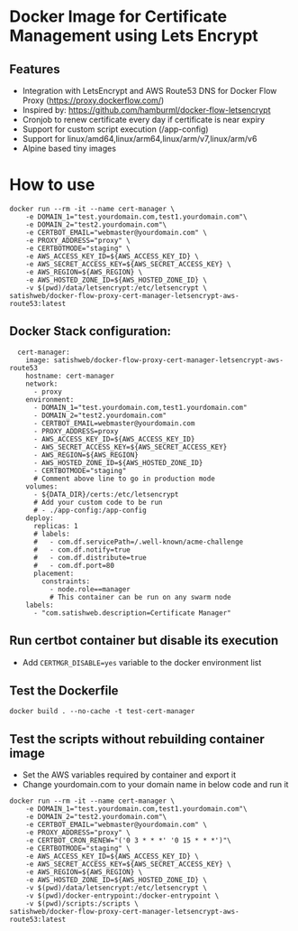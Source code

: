 # Docker Image for Certificate Management using Lets Encrypt

## Features
- Integration with LetsEncrypt and AWS Route53 DNS for Docker Flow Proxy (https://proxy.dockerflow.com/)
- Inspired by: https://github.com/hamburml/docker-flow-letsencrypt
- Cronjob to renew certificate every day if certificate is near expiry
- Support for custom script execution (/app-config)
- Support for linux/amd64,linux/arm64,linux/arm/v7,linux/arm/v6
- Alpine based tiny images

# How to use
```
docker run --rm -it --name cert-manager \
    -e DOMAIN_1="test.yourdomain.com,test1.yourdomain.com"\
    -e DOMAIN_2="test2.yourdomain.com"\
    -e CERTBOT_EMAIL="webmaster@yourdomain.com" \
    -e PROXY_ADDRESS="proxy" \
    -e CERTBOTMODE="staging" \
    -e AWS_ACCESS_KEY_ID=${AWS_ACCESS_KEY_ID} \
    -e AWS_SECRET_ACCESS_KEY=${AWS_SECRET_ACCESS_KEY} \
    -e AWS_REGION=${AWS_REGION} \
    -e AWS_HOSTED_ZONE_ID=${AWS_HOSTED_ZONE_ID} \
    -v $(pwd)/data/letsencrypt:/etc/letsencrypt \
satishweb/docker-flow-proxy-cert-manager-letsencrypt-aws-route53:latest
```

## Docker Stack configuration:

```
  cert-manager:
    image: satishweb/docker-flow-proxy-cert-manager-letsencrypt-aws-route53
    hostname: cert-manager
    network:
      - proxy
    environment:
      - DOMAIN_1="test.yourdomain.com,test1.yourdomain.com"
      - DOMAIN_2="test2.yourdomain.com"
      - CERTBOT_EMAIL=webmaster@yourdomain.com
      - PROXY_ADDRESS=proxy
      - AWS_ACCESS_KEY_ID=${AWS_ACCESS_KEY_ID}
      - AWS_SECRET_ACCESS_KEY=${AWS_SECRET_ACCESS_KEY}
      - AWS_REGION=${AWS_REGION}
      - AWS_HOSTED_ZONE_ID=${AWS_HOSTED_ZONE_ID}
      - CERTBOTMODE="staging"
      # Comment above line to go in production mode
    volumes:
      - ${DATA_DIR}/certs:/etc/letsencrypt
      # Add your custom code to be run 
      # - ./app-config:/app-config
    deploy:
      replicas: 1
      # labels:
      #   - com.df.servicePath=/.well-known/acme-challenge
      #   - com.df.notify=true
      #   - com.df.distribute=true
      #   - com.df.port=80
      placement:
        constraints:
          - node.role==manager
          # This container can be run on any swarm node
    labels:
      - "com.satishweb.description=Certificate Manager"
```

## Run certbot container but disable its execution
- Add `CERTMGR_DISABLE=yes` variable to the docker environment list

## Test the Dockerfile
```
docker build . --no-cache -t test-cert-manager
```
## Test the scripts without rebuilding container image
- Set the AWS variables required by container and export it
- Change yourdomain.com to your domain name in below code and run it
```
docker run --rm -it --name cert-manager \
    -e DOMAIN_1="test.yourdomain.com,test1.yourdomain.com"\
    -e DOMAIN_2="test2.yourdomain.com"\
    -e CERTBOT_EMAIL="webmaster@yourdomain.com" \
    -e PROXY_ADDRESS="proxy" \
    -e CERTBOT_CRON_RENEW="('0 3 * * *' '0 15 * * *')"\
    -e CERTBOTMODE="staging" \
    -e AWS_ACCESS_KEY_ID=${AWS_ACCESS_KEY_ID} \
    -e AWS_SECRET_ACCESS_KEY=${AWS_SECRET_ACCESS_KEY} \
    -e AWS_REGION=${AWS_REGION} \
    -e AWS_HOSTED_ZONE_ID=${AWS_HOSTED_ZONE_ID} \
    -v $(pwd)/data/letsencrypt:/etc/letsencrypt \
    -v $(pwd)/docker-entrypoint:/docker-entrypoint \
    -v $(pwd)/scripts:/scripts \
satishweb/docker-flow-proxy-cert-manager-letsencrypt-aws-route53:latest
```